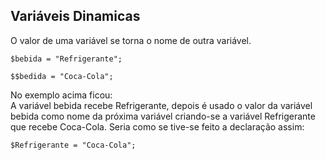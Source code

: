 ## Variáveis Dinamicas
O valor de uma variável se torna o nome de outra variável.

```
$bebida = "Refrigerante";

$$bedida = "Coca-Cola";
```

No exemplo acima ficou: <br>
A variável bebida recebe Refrigerante, depois é usado o valor da variável bebida como nome da próxima variável criando-se a variável Refrigerante que recebe Coca-Cola. Seria como se tive-se feito a declaração assim:

```
$Refrigerante = "Coca-Cola";
```
